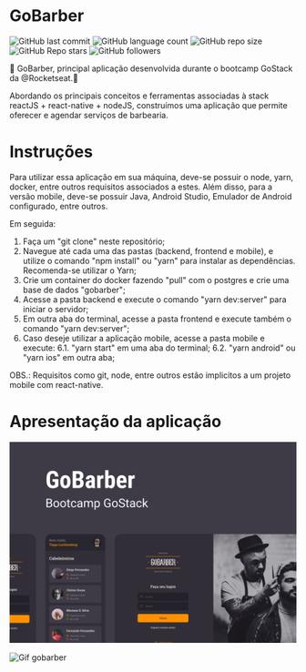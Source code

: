 # GoBarber

![GitHub last commit](https://img.shields.io/github/last-commit/niltoneapontes/gobarber)
![GitHub language count](https://img.shields.io/github/languages/count/niltoneapontes/gobarber)
![GitHub repo size](https://img.shields.io/github/repo-size/niltoneapontes/gobarber)
![GitHub Repo stars](https://img.shields.io/github/stars/niltoneapontes/gobarber?style=social)
![GitHub followers](https://img.shields.io/github/followers/niltoneapontes?style=social)

💈 GoBarber, principal aplicação desenvolvida durante o bootcamp GoStack da @Rocketseat.🚀

Abordando os principais conceitos e ferramentas associadas à stack reactJS + react-native + nodeJS, construímos uma aplicação que permite oferecer e agendar serviços de barbearia.

# Instruções

Para utilizar essa aplicação em sua máquina, deve-se possuir o node, yarn, docker, entre outros requisitos associados a estes.
Além disso, para a versão mobile, deve-se possuir Java, Android Studio, Emulador de Android configurado, entre outros.

Em seguida:

1. Faça um "git clone" neste repositório;
2. Navegue até cada uma das pastas (backend, frontend e mobile), e utilize o comando "npm install" ou "yarn" para instalar as dependências. Recomenda-se utilizar o Yarn;
3. Crie um container do docker fazendo "pull" com o postgres e crie uma base de dados "gobarber";
4. Acesse a pasta backend e execute o comando "yarn dev:server" para iniciar o servidor;
5. Em outra aba do terminal, acesse a pasta frontend e execute também o comando "yarn dev:server";
6. Caso deseje utilizar a aplicação mobile, acesse a pasta mobile e execute:
 6.1. "yarn start" em uma aba do terminal;
 6.2. "yarn android" ou "yarn ios" em outra aba;

OBS.: Requisitos como git, node, entre outros estão implicitos a um projeto mobile com react-native.

# Apresentação da aplicação

![Capa gobarber](https://github.com/niltoneapontes/gobarber/blob/master/gobarber.png)

![Gif gobarber](https://github.com/niltoneapontes/gobarber/blob/master/out.gif)


